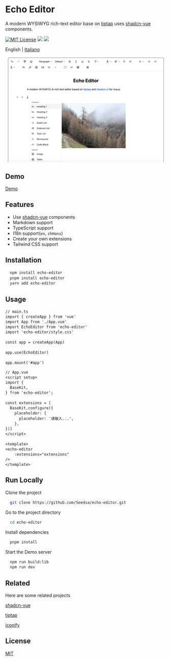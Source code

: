 # Echo Editor

A modern WYSIWYG rich-text editor base on [tiptap](https://tiptap.dev) uses [shadcn-vue](https://www.shadcn-vue.com/) components.

[![MIT License](https://img.shields.io/badge/License-MIT-green.svg)](https://choosealicense.com/licenses/mit/)
[![](https://img.shields.io/npm/v/echo-editor.svg?label=version)](https://www.npmjs.com/package/echo-editor)
[![](https://img.shields.io/npm/dependency-version/echo-editor/peer/vue?color=vue)](https://www.npmjs.com/package/echo-editor)

English | [Italiano](./README.zh-CN.md)

![App Screenshot](./screenshot/screenshot.png)

## Demo

[Demo](https://echo-editor.vercel.app/)

## Features

- Use [shadcn-vue](https://www.shadcn-vue.com/) components
- Markdown support
- TypeScript support
- I18n support(`en`, `zhHans`)
- Create your own extensions
- Tailwind CSS support

## Installation

```bash
  npm install echo-editor
  pnpm install echo-editor
  yarn add echo-editor
```

## Usage

```
// main.ts
import { createApp } from 'vue'
import App from './App.vue'
import EchoEditor from 'echo-editor'
import 'echo-editor/style.css'

const app = createApp(App)

app.use(EchoEditor)

app.mount('#app')

```

```
// App.vue
<script setup>
import {
  BaseKit,
} from 'echo-editor';

const extensions = [
  BaseKit.configure({
    placeholder: {
      placeholder: '请输入...',
    },
})]
</script>

<template>
<echo-editor
    :extensions="extensions"
/>
</template>
```

## Run Locally

Clone the project

```bash
  git clone https://github.com/Seedsa/echo-editor.git
```

Go to the project directory

```bash
  cd echo-editor
```

Install dependencies

```bash
  pnpm install
```

Start the Demo server

```bash
  npm run build:lib
  npm run dev
```

## Related

Here are some related projects

[shadcn-vue](https://www.shadcn-vue.com/)

[tiptap](https://tiptap.dev)

[iconify](https://icon-sets.iconify.design)

## License

[MIT](https://choosealicense.com/licenses/mit/)
